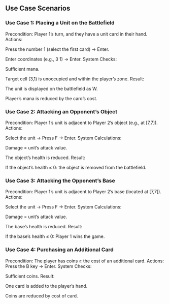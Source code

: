 ## Use Case Scenarios
### Use Case 1: Placing a Unit on the Battlefield
Precondition: Player 1’s turn, and they have a unit card in their hand.
Actions:

Press the number 1 (select the first card) → Enter.

Enter coordinates (e.g., 3 1) → Enter.
System Checks:

Sufficient mana.

Target cell (3,1) is unoccupied and within the player’s zone.
Result:

The unit is displayed on the battlefield as W.

Player’s mana is reduced by the card’s cost.

### Use Case 2: Attacking an Opponent’s Object
Precondition: Player 1’s unit is adjacent to Player 2’s object (e.g., at [7,7]).
Actions:

Select the unit → Press F → Enter.
System Calculations:

Damage = unit’s attack value.

The object’s health is reduced.
Result:

If the object’s health ≤ 0: the object is removed from the battlefield.

### Use Case 3: Attacking the Opponent’s Base
Precondition: Player 1’s unit is adjacent to Player 2’s base (located at [7,7]).
Actions:

Select the unit → Press F → Enter.
System Calculations:

Damage = unit’s attack value.

The base’s health is reduced.
Result:

If the base’s health ≤ 0: Player 1 wins the game.

### Use Case 4: Purchasing an Additional Card
Precondition: The player has coins ≥ the cost of an additional card.
Actions: Press the B key → Enter.
System Checks:

Sufficient coins.
Result:

One card is added to the player’s hand.

Coins are reduced by cost of card.
